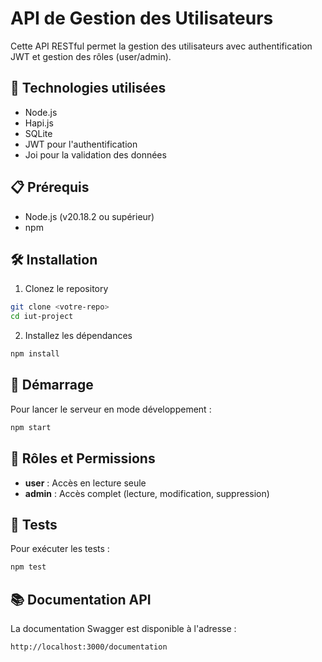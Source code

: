 # API de Gestion des Utilisateurs

Cette API RESTful permet la gestion des utilisateurs avec authentification JWT et gestion des rôles (user/admin).

## 🚀 Technologies utilisées

- Node.js
- Hapi.js
- SQLite
- JWT pour l'authentification
- Joi pour la validation des données

## 📋 Prérequis

- Node.js (v20.18.2 ou supérieur)
- npm


## 🛠️ Installation

1. Clonez le repository
```bash
git clone <votre-repo>
cd iut-project
```

2. Installez les dépendances
```bash
npm install
```

## 🚦 Démarrage

Pour lancer le serveur en mode développement :
```bash
npm start
```

## 👥 Rôles et Permissions

- **user** : Accès en lecture seule
- **admin** : Accès complet (lecture, modification, suppression)

## 🧪 Tests

Pour exécuter les tests :
```bash
npm test
```

## 📚 Documentation API

La documentation Swagger est disponible à l'adresse :
```
http://localhost:3000/documentation
```
